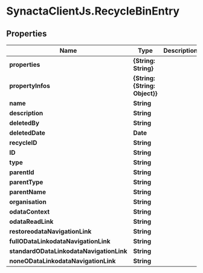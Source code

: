# SynactaClientJs.RecycleBinEntry

## Properties
Name | Type | Description | Notes
------------ | ------------- | ------------- | -------------
**properties** | **{String: String}** |  | [optional] 
**propertyInfos** | **{String: {String: Object}}** |  | [optional] 
**name** | **String** |  | [optional] 
**description** | **String** |  | [optional] 
**deletedBy** | **String** |  | [optional] 
**deletedDate** | **Date** |  | [optional] 
**recycleID** | **String** |  | [optional] 
**ID** | **String** |  | [optional] 
**type** | **String** |  | [optional] 
**parentId** | **String** |  | [optional] 
**parentType** | **String** |  | [optional] 
**parentName** | **String** |  | [optional] 
**organisation** | **String** |  | [optional] 
**odataContext** | **String** |  | [optional] 
**odataReadLink** | **String** |  | [optional] 
**restoreodataNavigationLink** | **String** |  | [optional] 
**fullODataLinkodataNavigationLink** | **String** |  | [optional] 
**standardODataLinkodataNavigationLink** | **String** |  | [optional] 
**noneODataLinkodataNavigationLink** | **String** |  | [optional] 


